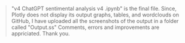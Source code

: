 > "v4 ChatGPT sentimental analysis v4 .ipynb" is the final file. 
> Since, Plotly does not display its output graphs, tables, and wordclouds on GitHub, I have uploaded all the screenshots of the output in a folder called "Output.ss"
> Comments, errors and improvements are appriciated. Thank you. 
